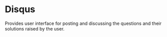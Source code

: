 # Disqus

Provides user interface for posting and discussing the questions and their solutions raised by the user.
